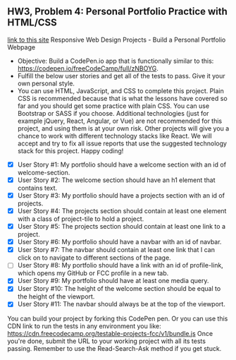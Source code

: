 ## HW3, Problem 4: Personal Portfolio Practice with HTML/CSS
[link to this site](https://github.com/csc473s2019-webdev/hw3-p4-personal-portfolio-practice-with-html-css-jiajern)
Responsive Web Design Projects - Build a Personal Portfolio Webpage
- Objective: Build a CodePen.io app that is functionally similar to this: https://codepen.io/freeCodeCamp/full/zNBOYG.
- Fulfill the below user stories and get all of the tests to pass. Give it your own personal style.
- You can use HTML, JavaScript, and CSS to complete this project. Plain CSS is recommended because that is what the lessons have covered so far and you should get some practice with plain CSS. You can use Bootstrap or SASS if you choose. Additional technologies (just for example jQuery, React, Angular, or Vue) are not recommended for this project, and using them is at your own risk. Other projects will give you a chance to work with different technology stacks like React. We will accept and try to fix all issue reports that use the suggested technology stack for this project. Happy coding!
- [x] User Story #1: My portfolio should have a welcome section with an id of welcome-section.
- [x] User Story #2: The welcome section should have an h1 element that contains text.
- [x] User Story #3: My portfolio should have a projects section with an id of projects.
- [x] User Story #4: The projects section should contain at least one element with a class of project-tile to hold a project.
- [x] User Story #5: The projects section should contain at least one link to a project.
- [x] User Story #6: My portfolio should have a navbar with an id of navbar.
- [x] User Story #7: The navbar should contain at least one link that I can click on to navigate to different sections of the page.
- [ ] User Story #8: My portfolio should have a link with an id of profile-link, which opens my GitHub or FCC profile in a new tab.
- [x] User Story #9: My portfolio should have at least one media query.
- [x] User Story #10: The height of the welcome section should be equal to the height of the viewport.
- [x] User Story #11: The navbar should always be at the top of the viewport.

You can build your project by forking this CodePen pen. Or you can use this CDN link to run the tests in any environment you like: https://cdn.freecodecamp.org/testable-projects-fcc/v1/bundle.js
Once you're done, submit the URL to your working project with all its tests passing.
Remember to use the Read-Search-Ask method if you get stuck.